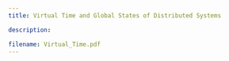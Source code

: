 ```yaml
---
title: Virtual Time and Global States of Distributed Systems

description:

filename: Virtual_Time.pdf
---
```




